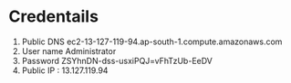 # Credentails

1) Public DNS	ec2-13-127-119-94.ap-south-1.compute.amazonaws.com
2) User name	Administrator
3) Password	  ZSYhnDN-dss-usxiPQJ=vFhTzUb-EeDV
4) Public IP : 13.127.119.94
